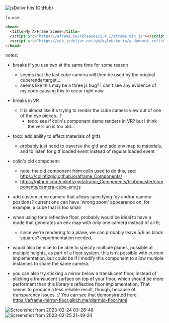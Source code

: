 <!-- github -->
![jsDelivr hits (GitHub)](https://img.shields.io/jsdelivr/gh/hm/kylebakerio/a-dynamic-reflection)

To use:

```html
<head>
  <title>My A-Frame Scene</title>
  <script src="https://aframe.io/releases/1.4.1/aframe.min.js"></script>
  <script src="https://cdn.jsdelivr.net/gh/kylebakerio/a-dynamic-reflection@1.1.0/dynamic-reflection.js"></script>
</head>
```

notes:

- breaks if you use two at the same time for some reason
  - seems that the last cube camera will then be used by the original cuberendertarget...
  - seems like this may be a three js bug? I can't see any evidence of my code causing this to occur right now

- breaks in VR
  - it is almost like it's trying to render the cube camera view out of one of the eye pieces...?
    - todo: see if colin's component demo renders in VR? but I think the version is too old...

- todo: add ability to effect materials of gltfs
  - probably just need to traverse the gltf and add env map to materials, and to listen for gltf loaded event instead of regular loaded event

- colin's old component:
  - note: the old component from colin used to do this, see: https://colinfizgig.github.io/aframe_Components/
  - https://github.com/colinfizgig/aframe_Components/blob/master/components/camera-cube-env.js

- add custom cube camera that allows specifying fov and/or camera positions? current one can have 'wrong zoom' appearance on, for example, a cube that is too small

- when using for a reflective floor, probably would be ideal to have a mode that generates an env map with only one camera instead of all 6; 
  - since we're rendering to a plane, we can probably leave 5/6 as black squares? experimentation needed.
- would also be nice to be able to specify multiple planes, possible at multiple heights, as part of a floor system. this isn't possible with current implementation, but could be if I modify this component to allow multiple instances to share the same camera. 

- you can also try sticking a mirror below a translucent floor, instead of sticking a translucent surface on top of your floor, which should be
more performant than this library's reflective floor implementation. That seems to produce a less reliable result, though, because of transparency issues. :/
You can see that demonstrated here: https://aframe-mirror-floor.glitch.me/diarmid-floor.html

![Screenshot from 2023-02-24 03-26-48](https://user-images.githubusercontent.com/6391152/221391833-52139802-b55a-4b03-ac21-6cd1169cc40b.png)
![Screenshot from 2023-02-25 21-49-24](https://user-images.githubusercontent.com/6391152/221391837-b245b256-0e6e-4f7d-a0ff-80ddea6b7c9b.png)

